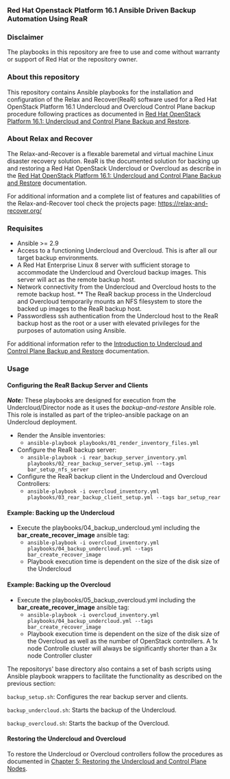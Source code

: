 ### Red Hat Openstack Platform 16.1 Ansible Driven Backup Automation Using ReaR

### Disclaimer
The playbooks in this repository are free to use and come without warranty or
support of Red Hat or the repository owner.

### About this repository
This repository contains Ansible playbooks for the installation
and configuration of the Relax and Recover(ReaR) software used for a Red Hat 
OpenStack Platform 16.1 Undercloud and Overcloud Control Plane backup procedure following
practices as documented in [Red Hat OpenStack Platform 16.1: Undercloud and Control Plane Backup and Restore](https://access.redhat.com/documentation/en-us/red_hat_openstack_platform/16.1/html/undercloud_and_control_plane_back_up_and_restore/index).

### About Relax and Recover
The Relax-and-Recover is a flexable baremetal and virtual machine Linux disaster recovery solution. ReaR is the
documented solution for backing up and restoring a Red Hat OpenStack Undercloud
or Overcloud as describe in the [Red Hat OpenStack Platform 16.1: Undercloud and Control Plane Backup and Restore](https://access.redhat.com/documentation/en-us/red_hat_openstack_platform/16.1/html/undercloud_and_control_plane_back_up_and_restore/index) documentation.

For additional information and a complete list of features and capabilities of the Relax-and-Recover tool check the 
projects page: https://relax-and-recover.org/

### Requisites
* Ansible >= 2.9
* Access to a functioning Undercloud and Overcloud. This is after all our target backup environments.
* A Red Hat Enterprise Linux 8 server with sufficient storage to accommodate the Undercloud and Overcloud backup images. This server will act as the remote backup host.
* Network connectivity from the Undercloud and Overcloud hosts to the 
  remote backup host.
** The ReaR backup process in the Undercloud and Overcloud temporarily mounts an
NFS filesystem to store the backed up images to the ReaR backup host. 
* Passwordless ssh authentication from the Undercloud host to the ReaR backup host as the root or a user with elevated privileges for the purposes of automation using Ansible.

For additional information refer to the [Introduction to Undercloud and Control
Plane Backup and Restore](https://access.redhat.com/documentation/en-us/red_hat_openstack_platform/16.1/html/undercloud_and_control_plane_back_up_and_restore/introduction-to-undercloud-and-control-plane-back-up-and-restore_osp-ctlplane-br) documentation.

### Usage
#### Configuring the ReaR Backup Server and Clients
__*Note:*__ These playbooks are designed for execution from the
Undercloud/Director node as it uses the *backup-and-restore* Ansible role.
This role is installed as part of the tripleo-ansible package on an Undercloud
deployment. 

- Render the Ansible inventories:
   - `ansible-playbook playbooks/01_render_inventory_files.yml`
- Configure the ReaR backup server:
   - `ansible-playbook -i rear_backup_server_inventory.yml playbooks/02_rear_backup_server_setup.yml --tags bar_setup_nfs_server`
- Configure the ReaR backup client in the Undercloud and Overcloud Controllers:
   - `ansible-playbook -i overcloud_inventory.yml playbooks/03_rear_backup_client_setup.yml --tags bar_setup_rear`

#### Example: Backing up the Undercloud
- Execute the playbooks/04_backup_undercloud.yml including the **bar_create_recover_image** ansible tag:
   - `ansible-playbook -i overcloud_inventory.yml playbooks/04_backup_undercloud.yml --tags bar_create_recover_image`
   - Playbook execution time is dependent on the size of the disk size of the Undercloud

#### Example: Backing up the Overcloud
- Execute the playbooks/05_backup_overcloud.yml including the **bar_create_recover_image** ansible tag:
   - `ansible-playbook -i overcloud_inventory.yml playbooks/04_backup_undercloud.yml --tags bar_create_recover_image`
   - Playbook execution time is dependent on the size of the disk size of the
     Overcloud as well as the number of OpenStack controllers. A 1x node Controlle cluster will always be significantly shorter than a 3x node Controller cluster

The repositorys' base directory also contains a set of bash scripts using Ansible playbook wrappers to facilitate the functionality as described on the previous section: 

`backup_setup.sh`: Configures the rear backup server and clients.  

`backup_undercloud.sh`: Starts the backup of the Undercloud. 

`backup_overcloud.sh`: Starts the backup of the Overcloud. 


#### Restoring the Undercloud and Overcloud
To restore the Undercloud or Overcloud controllers follow the procedures as documented in [Chapter 5: Restoring the Undercloud and Control Plane Nodes](https://access.redhat.com/documentation/en-us/red_hat_openstack_platform/16.1/html/undercloud_and_control_plane_back_up_and_restore/restoring-the-undercloud-and-control-plane-nodes_osp-ctlplane-br). 
